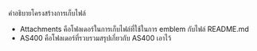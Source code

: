 คำอธิบายโครงสร้างการเก็บไฟล์
- Attachments คือโฟลเดอร์ในการเก็บไฟล์ที่ใช้ในการ emblem กับไฟล์ README.md
- AS400 คือโฟลเดอร์ที่รวบรวมสรุปเกี่ยวกับ AS400 เอาไว้